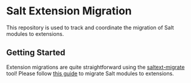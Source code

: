 # Salt Extension Migration

This repository is used to track and coordinate the migration of Salt modules to extensions.

## Getting Started

Extension migrations are quite straightforward using the [saltext-migrate][saltext-migrate] tool! Please follow [this guide][extraction-guide] to migrate Salt modules to extensions.

[extraction-guide]: https://salt-extensions.github.io/salt-extension-copier/topics/extraction.html
[saltext-migrate]: https://github.com/salt-extensions/salt-extension-migrate
